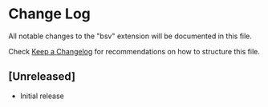 # Change Log

All notable changes to the "bsv" extension will be documented in this file.

Check [Keep a Changelog](http://keepachangelog.com/) for recommendations on how to structure this file.

## [Unreleased]

- Initial release